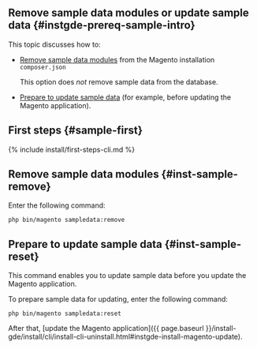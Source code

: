 ## Remove sample data modules or update sample data {#instgde-prereq-sample-intro}

This topic discusses how to:

*	[Remove sample data modules](#inst-sample-remove) from the Magento installation `composer.json`

	This option does *not* remove sample data from the database.
*	[Prepare to update sample data](#inst-sample-reset) (for example, before updating the Magento application).

## First steps {#sample-first}

{% include install/first-steps-cli.md %}

## Remove sample data modules {#inst-sample-remove}

Enter the following command:

	php bin/magento sampledata:remove

<!-- where `[module-list]` is an optional space-separated list of sample data modules to install. Omit this parameter to remove all sample data modules.

The complete list of sample data modules follows:

{% include install/sampledata/sample-data_list-of-modules.md %} -->

## Prepare to update sample data   {#inst-sample-reset}

This command enables you to update sample data before you update the Magento application.

To prepare sample data for updating, enter the following command:

	php bin/magento sampledata:reset

After that, [update the Magento application]({{ page.baseurl }}/install-gde/install/cli/install-cli-uninstall.html#instgde-install-magento-update).
